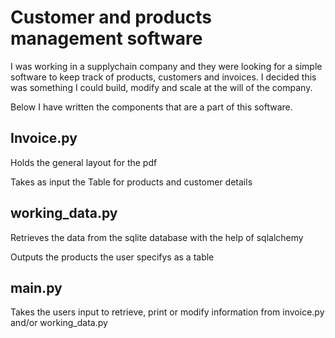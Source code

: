 # Customer and products management software
I was working in a supplychain company and they were looking for a simple software to keep track of products, customers and invoices. I decided this was something I could build, modify and scale at the will of the company.

Below I have written the components that are a part of this software.

## Invoice.py
Holds the general layout for the pdf

Takes as input the Table for products and customer details

## working_data.py
Retrieves the data from the sqlite database with the help of sqlalchemy

Outputs the products the user specifys as a table

## main.py
Takes the users input to retrieve, print or modify information from invoice.py and/or working_data.py

